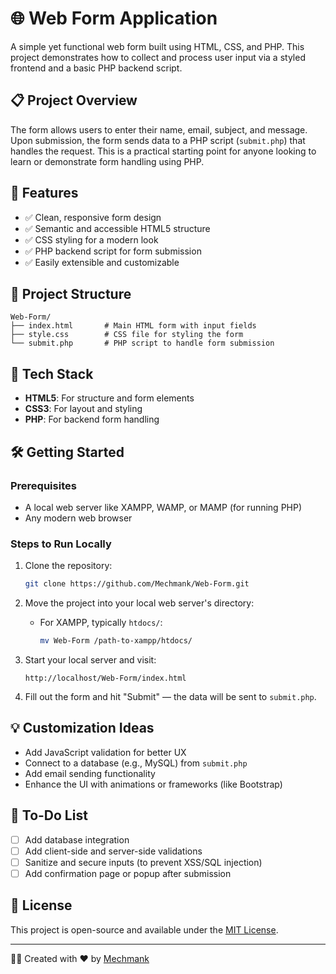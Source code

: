 # 🌐 Web Form Application

A simple yet functional web form built using HTML, CSS, and PHP. This project demonstrates how to collect and process user input via a styled frontend and a basic PHP backend script.

## 📋 Project Overview

The form allows users to enter their name, email, subject, and message. Upon submission, the form sends data to a PHP script (`submit.php`) that handles the request. This is a practical starting point for anyone looking to learn or demonstrate form handling using PHP.

## 🎯 Features

- ✅ Clean, responsive form design
- ✅ Semantic and accessible HTML5 structure
- ✅ CSS styling for a modern look
- ✅ PHP backend script for form submission
- ✅ Easily extensible and customizable

## 📁 Project Structure

```
Web-Form/
├── index.html       # Main HTML form with input fields
├── style.css        # CSS file for styling the form
└── submit.php       # PHP script to handle form submission
```

## 🧰 Tech Stack

- **HTML5**: For structure and form elements
- **CSS3**: For layout and styling
- **PHP**: For backend form handling

## 🛠️ Getting Started

### Prerequisites

- A local web server like XAMPP, WAMP, or MAMP (for running PHP)
- Any modern web browser

### Steps to Run Locally

1. Clone the repository:
   ```bash
   git clone https://github.com/Mechmank/Web-Form.git
   ```

2. Move the project into your local web server's directory:
   - For XAMPP, typically `htdocs/`:
     ```bash
     mv Web-Form /path-to-xampp/htdocs/
     ```

3. Start your local server and visit:
   ```
   http://localhost/Web-Form/index.html
   ```

4. Fill out the form and hit "Submit" — the data will be sent to `submit.php`.

## 💡 Customization Ideas

- Add JavaScript validation for better UX
- Connect to a database (e.g., MySQL) from `submit.php`
- Add email sending functionality
- Enhance the UI with animations or frameworks (like Bootstrap)

## 📌 To-Do List

- [ ] Add database integration
- [ ] Add client-side and server-side validations
- [ ] Sanitize and secure inputs (to prevent XSS/SQL injection)
- [ ] Add confirmation page or popup after submission

## 📄 License

This project is open-source and available under the [MIT License](LICENSE).

---

👨‍💻 Created with ❤️ by [Mechmank](https://github.com/Mechmank)
